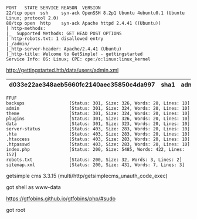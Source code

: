 ```
PORT   STATE SERVICE REASON  VERSION
22/tcp open  ssh     syn-ack OpenSSH 8.2p1 Ubuntu 4ubuntu0.1 (Ubuntu Linux; protocol 2.0)
80/tcp open  http    syn-ack Apache httpd 2.4.41 ((Ubuntu))
| http-methods:
|_  Supported Methods: GET HEAD POST OPTIONS
| http-robots.txt: 1 disallowed entry
|_/admin/
|_http-server-header: Apache/2.4.41 (Ubuntu)
|_http-title: Welcome to GetSimple! - gettingstarted
Service Info: OS: Linux; CPE: cpe:/o:linux:linux_kernel

```

http://gettingstarted.htb/data/users/admin.xml

| d033e22ae348aeb5660fc2140aec35850c4da997 | sha1 | admin |
| ---------------------------------------- | ---- | ----- |

```
FFUF
backups                 [Status: 301, Size: 326, Words: 20, Lines: 10]
admin                   [Status: 301, Size: 324, Words: 20, Lines: 10]
theme                   [Status: 301, Size: 324, Words: 20, Lines: 10]
plugins                 [Status: 301, Size: 326, Words: 20, Lines: 10]
data                    [Status: 301, Size: 323, Words: 20, Lines: 10]
server-status           [Status: 403, Size: 283, Words: 20, Lines: 10]
.hta                    [Status: 403, Size: 283, Words: 20, Lines: 10]
.htaccess               [Status: 403, Size: 283, Words: 20, Lines: 10]
.htpasswd               [Status: 403, Size: 283, Words: 20, Lines: 10]
index.php               [Status: 200, Size: 5485, Words: 422, Lines: 152]
robots.txt              [Status: 200, Size: 32, Words: 3, Lines: 2]
sitemap.xml             [Status: 200, Size: 431, Words: 7, Lines: 3]
```

getsimple cms 3.3.15
(multi/http/getsimplecms_unauth_code_exec)

got shell as www-data

https://gtfobins.github.io/gtfobins/php/#sudo

got root